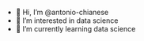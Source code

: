 - 👋 Hi, I’m @antonio-chianese
- 👀 I’m interested in data science
- 🌱 I’m currently learning data science

<!---
antonio-chianese/antonio-chianese is a ✨ special ✨ repository because its `README.md` (this file) appears on your GitHub profile.
You can click the Preview link to take a look at your changes.
--->
